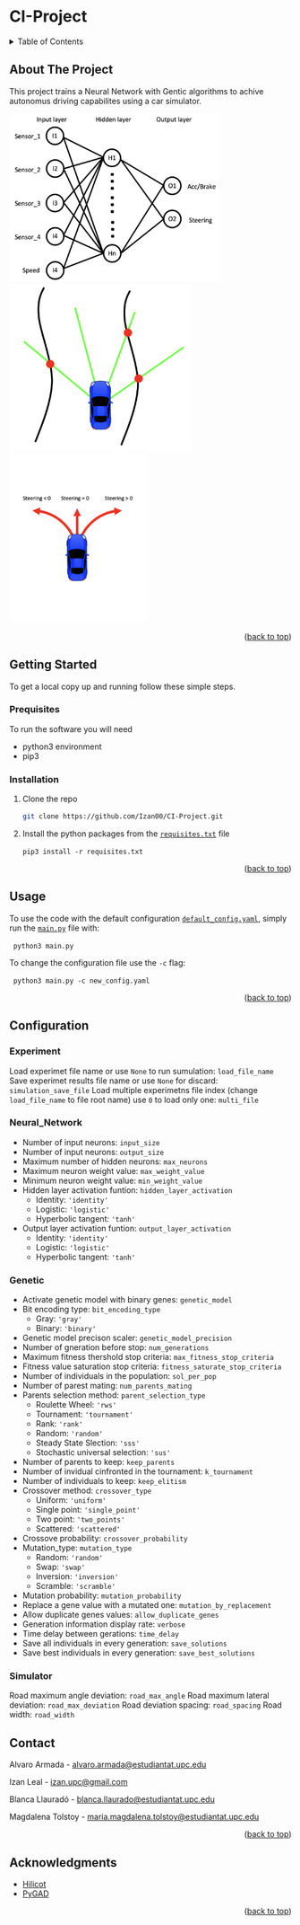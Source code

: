 # CI-Project

<!-- TABLE OF CONTENTS -->
<details>
  <summary>Table of Contents</summary>
  <ol>
    <li>
      <a href="#about-the-project">About The Project</a>
    </li>
    <li>
      <a href="#getting-started">Getting Started</a>
      <ul>
        <li><a href="#prerequisites">Prerequisites</a></li>
        <li><a href="#installation">Installation</a></li>
      </ul>
    </li>
    <li><a href="#usage">Usage</a></li>
    <li>
      <a href="#configuration">Configuration</a></li>
      <ul>
        <li><a href="#experiment">Experiment</a></li>
        <li><a href="#neural_network">Neural_Network</a></li>
        <li><a href="#genetic">Genetic</a></li>
        <li><a href="#simulator">Simulator</a></li>
      <ul>
    <li><a href="#contact">Contact</a></li>
    <li><a href="#acknowledgments">Acknowledgments</a></li>
  </ol>
</details>

<!-- ABOUT THE PROJECT -->
## About The Project
This project trains a Neural Network with Gentic algorithms to achive autonomus driving capabilites using a car simulator.

<img src="imgs/mlp.png" alt="drawing" height="300"/><img src="imgs/car.png" alt="drawing" height="300"/><img src="imgs/car_steering2.png" alt="drawing" height="300"/>

<p align="right">(<a href="#readme-top">back to top</a>)</p>


<!-- GETTING STARTED -->
## Getting Started
To get a local copy up and running follow these simple steps.

### Prequisites
To run the software you will need
* python3 environment
* pip3

### Installation
1. Clone the repo

   ```sh
   git clone https://github.com/Izan00/CI-Project.git
   ```
2. Install the python packages from the [```requisites.txt```](requisites.txt) file

   ```pip3 install -r requisites.txt ```

<p align="right">(<a href="#readme-top">back to top</a>)</p>



<!-- USAGE EXAMPLES -->
## Usage
To use the code with the default configuration [```default_config.yaml```](/configs/default_config.yaml), simply run the [```main.py```](main.py) file with:

``` python3 main.py``` 

To change the configuration file use the ```-c``` flag:

``` python3 main.py -c new_config.yaml``` 


<p align="right">(<a href="#readme-top">back to top</a>)</p>

## Configuration
### Experiment    
Load experimet file name or use ```None``` to run sumulation: ```load_file_name```
Save experimet results file name or use ```None``` for discard: ```simulation_save_file```
Load multiple experimetns file index (change ```load_file_name``` to file root name) use ```0``` to load only one: ```multi_file```
    
### Neural_Network
* Number of input neurons: ```input_size```
* Number of input neurons: ```output_size```
* Maximum number of hidden neurons: ```max_neurons```
* Maximum neuron weight value: ```max_weight_value```
* Minimum neuron weight value: ```min_weight_value```
* Hidden layer activation funtion: ```hidden_layer_activation```
    * Identity: ```'identity' ```
    * Logistic: ```'logistic'```
    * Hyperbolic tangent: ```'tanh'```
* Output layer activation funtion: ```output_layer_activation```
    * Identity: ```'identity' ```
    * Logistic: ```'logistic'```
    * Hyperbolic tangent: ```'tanh'```
    
### Genetic
* Activate genetic model with binary genes: ```genetic_model```
* Bit encoding type: ```bit_encoding_type``` 
    * Gray: ```'gray'```
    * Binary: ```'binary'```
* Genetic model precison scaler: ```genetic_model_precision```   
* Number of gneration before stop: ```num_generations```
* Maximum fitness thershold stop criteria: ```max_fitness_stop_criteria```
* Fitness value saturation stop criteria: ```fitness_saturate_stop_criteria```
* Number of individuals in the population: ```sol_per_pop```
* Number of parest mating: ```num_parents_mating```
* Parents selection method: ```parent_selection_type```
    * Roulette Wheel: ```'rws'```
    * Tournament: ```'tournament'```
    * Rank: ```'rank'```
    * Random: ```'random'```
    * Steady State Slection: ```'sss'```
    * Stochastic universal selection: ```'sus'```
* Number of parents to keep: ```keep_parents```
* Number of invidual cinfronted in the tournament: ```k_tournament```
* Number of individuals to keep: ```keep_elitism```
* Crossover method: ```crossover_type```
    * Uniform: ```'uniform'```
    * Single point: ```'single_point'```
    * Two point: ```'two_points'```
    * Scattered: ```'scattered'```
* Crossove probability: ```crossover_probability```
* Mutation_type: ```mutation_type```
    * Random: ```'random'```
    * Swap: ```'swap'```
    * Inversion: ```'inversion'```
    * Scramble: ```'scramble'```
* Mutation probability: ```mutation_probability```
* Replace a gene value with a mutated one: ```mutation_by_replacement```
* Allow duplicate genes values: ```allow_duplicate_genes```
* Generation information display rate: ```verbose```
* Time delay between gerations: ```time_delay```
* Save all individuals in every generation: ```save_solutions```
* Save best individuals in every generation: ```save_best_solutions```

### Simulator
Road maximum angle deviation: ```road_max_angle```
Road maximum lateral deviation: ```road_max_deviation```
Road deviation spacing: ```road_spacing```
Road width: ```road_width```  
    
<!-- CONTACT -->
## Contact

Alvaro Armada - alvaro.armada@estudiantat.upc.edu

Izan Leal - izan.upc@gmail.com

Blanca Llauradó - blanca.llaurado@estudiantat.upc.edu

Magdalena Tolstoy - maria.magdalena.tolstoy@estudiantat.upc.edu

<p align="right">(<a href="#readme-top">back to top</a>)</p>


<!-- ACKNOWLEDGMENTS -->
## Acknowledgments

* [Hilicot](https://github.com/Hilicot/Neural_Network_NEAT)
* [PyGAD](https://pygad.readthedocs.io/en/latest/)

<p align="right">(<a href="#readme-top">back to top</a>)</p>
